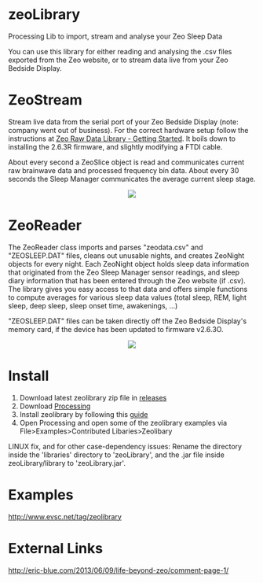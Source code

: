 zeoLibrary
==========

Processing Lib to import, stream and analyse your Zeo Sleep Data



You can use this library for either reading and analysing the .csv files exported from the Zeo website, or to stream data live from your Zeo Bedside Display.

ZeoStream
==========
Stream live data from the serial port of your Zeo Bedside Display (note: company went out of business). For the correct hardware setup follow the instructions at [Zeo Raw Data Library - Getting Started](http://www.sleepstreamonline.com/rdl/starting.html). It boils down to installing the 2.6.3R firmware, and slightly modifying a FTDI cable. 

About every second a ZeoSlice object is read and communicates current raw brainwave data and processed frequency bin data. About every 30 seconds the Sleep Manager communicates the average current sleep stage.

<p align="center">
	<img src="https://raw.githubusercontent.com/evsc/zeoLibrary/master/zeostream.png"/>
</p>


ZeoReader
==========
The ZeoReader class imports and parses "zeodata.csv" and "ZEOSLEEP.DAT" files, cleans out unusable nights, and creates ZeoNight objects for every night. Each ZeoNight object holds sleep data information that originated from the Zeo Sleep Manager sensor readings, and sleep diary information that has been entered through the Zeo website (if .csv). The library gives you easy access to that data and offers simple functions to compute averages for various sleep data values (total sleep, REM, light sleep, deep sleep, sleep onset time, awakenings, ...)

"ZEOSLEEP.DAT" files can be taken directly off the Zeo Bedside Display's memory card, if the device has been updated to firmware v2.6.3O.


<p align="center">
	<img src="https://raw.githubusercontent.com/evsc/zeoLibrary/master/zeoreader.png"/>
</p>

Install
=======

1.  Download latest zeolibrary zip file in [releases](https://github.com/evsc/zeoLibrary/releases)
2.  Download [Processing](http://processing.org/download/?processing)
3.  Install zeolibrary by following this [guide](http://www.learningprocessing.com/tutorials/libraries/) 
4.  Open Processing and open some of the zeolibrary examples via File>Examples>Contributed Libaries>Zeolibary 

LINUX fix, and for other case-dependency issues: Rename the directory inside the 'libraries' directory to 'zeoLibrary', and the .jar file inside zeoLibrary/library to 'zeoLibrary.jar'. 


Examples
========
http://www.evsc.net/tag/zeolibrary


External Links
==============
http://eric-blue.com/2013/06/09/life-beyond-zeo/comment-page-1/

